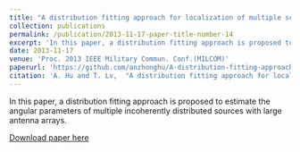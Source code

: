 ```yaml
---
title: "A distribution fitting approach for localization of multiple scattered sources with very large arrays"
collection: publications
permalink: /publication/2013-11-17-paper-title-number-14
excerpt: 'In this paper, a distribution fitting approach is proposed to estimate the angular parameters of multiple incoherently distributed sources with large antenna arrays.'
date: 2013-11-17
venue: 'Proc. 2013 IEEE Military Commun. Conf.(MILCOM)'
paperurl: 'https://github.com/anzhonghu/A-distribution-fitting-approach-for-localization-of-multiple-scattered-sources-with-very-large-array'
citation: 'A. Hu and T. Lv,  "A distribution fitting approach for localization of multiple scattered sources with very large arrays," in <i>Proc. 2013 IEEE Military Commun. Conf.(MILCOM)</i>, San Diego, USA, pp. 453-457, Nov. 2013.'
---
```

In this paper, a distribution fitting approach is proposed to estimate the angular parameters of multiple incoherently distributed sources with large antenna arrays.

[Download paper here](https://github.com/anzhonghu/A-distribution-fitting-approach-for-localization-of-multiple-scattered-sources-with-very-large-array)
